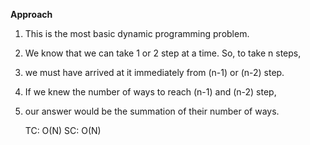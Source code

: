 **Approach**

1) This is the most basic dynamic programming problem.

2) We know that we can take 1 or 2 step at a time. So, to take n steps,

3) we must have arrived at it immediately from (n-1) or (n-2) step.

4) If we knew the number of ways to reach (n-1) and (n-2) step,

5) our answer would be the summation of their number of ways.


    TC: O(N)
    SC: O(N)